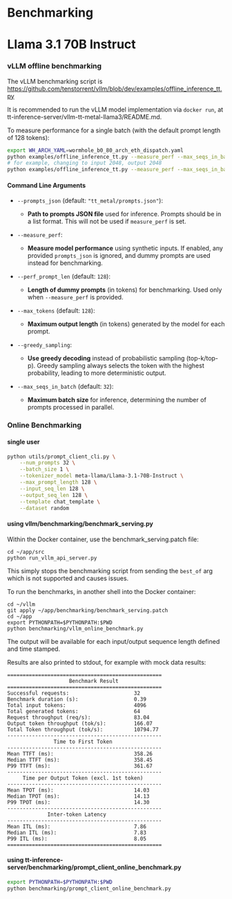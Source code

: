 # Benchmarking

# Llama 3.1 70B Instruct

### vLLM offline benchmarking

The vLLM benchmarking script is https://github.com/tenstorrent/vllm/blob/dev/examples/offline_inference_tt.py

It is recommended to run the vLLM model implementation via `docker run`, at tt-inference-server/vllm-tt-metal-llama3/README.md.

To measure performance for a single batch (with the default prompt length of 128 tokens):
```bash
export WH_ARCH_YAML=wormhole_b0_80_arch_eth_dispatch.yaml
python examples/offline_inference_tt.py --measure_perf --max_seqs_in_batch 32 --perf_prompt_len 128 --max_tokens 128
# for example, changing to input 2048, output 2048
python examples/offline_inference_tt.py --measure_perf --max_seqs_in_batch 32 --perf_prompt_len 2048 --max_tokens 2048
```

#### Command Line Arguments

- `--prompts_json` (default: `"tt_metal/prompts.json"`):
  - **Path to prompts JSON file** used for inference. Prompts should be in a list format. This will not be used if `measure_perf` is set.

- `--measure_perf`:
  - **Measure model performance** using synthetic inputs. If enabled, any provided `prompts_json` is ignored, and dummy prompts are used instead for benchmarking.

- `--perf_prompt_len` (default: `128`):
  - **Length of dummy prompts** (in tokens) for benchmarking. Used only when `--measure_perf` is provided.

- `--max_tokens` (default: `128`):
  - **Maximum output length** (in tokens) generated by the model for each prompt.

- `--greedy_sampling`:
  - **Use greedy decoding** instead of probabilistic sampling (top-k/top-p). Greedy sampling always selects the token with the highest probability, leading to more deterministic output.

- `--max_seqs_in_batch` (default: `32`):
  - **Maximum batch size** for inference, determining the number of prompts processed in parallel.

### Online Benchmarking

#### single user

```bash
python utils/prompt_client_cli.py \
    --num_prompts 32 \
    --batch_size 1 \
    --tokenizer_model meta-llama/Llama-3.1-70B-Instruct \
    --max_prompt_length 128 \
    --input_seq_len 128 \
    --output_seq_len 128 \
    --template chat_template \
    --dataset random
```

#### using vllm/benchmarking/benchmark_serving.py
Within the Docker container, use the benchmark_serving.patch file:
```
cd ~/app/src
python run_vllm_api_server.py
```
This simply stops the benchmarking script from sending the `best_of` arg which is not supported and causes issues.

To run the benchmarks, in another shell into the Docker container:
```
cd ~/vllm
git apply ~/app/benchmarking/benchmark_serving.patch
cd ~/app
export PYTHONPATH=$PYTHONPATH:$PWD
python benchmarking/vllm_online_benchmark.py
```

The output will be available for each input/output sequence length defined and time stamped.

Results are also printed to stdout, for example with mock data results:
```
==================================================
                    Benchmark Result                     
==================================================
Successful requests:                     32
Benchmark duration (s):                  0.39
Total input tokens:                      4096
Total generated tokens:                  64
Request throughput (req/s):              83.04
Output token throughput (tok/s):         166.07
Total Token throughput (tok/s):          10794.77
--------------------------------------------------
               Time to First Token                  
--------------------------------------------------
Mean TTFT (ms):                          358.26
Median TTFT (ms):                        358.45
P99 TTFT (ms):                           361.67
--------------------------------------------------
     Time per Output Token (excl. 1st token)       
--------------------------------------------------
Mean TPOT (ms):                          14.03
Median TPOT (ms):                        14.13
P99 TPOT (ms):                           14.30
--------------------------------------------------
             Inter-token Latency                   
--------------------------------------------------
Mean ITL (ms):                           7.86
Median ITL (ms):                         7.83
P99 ITL (ms):                            8.05
==================================================
```

#### using tt-inference-server/benchmarking/prompt_client_online_benchmark.py

```bash
export PYTHONPATH=$PYTHONPATH:$PWD
python benchmarking/prompt_client_online_benchmark.py
```

